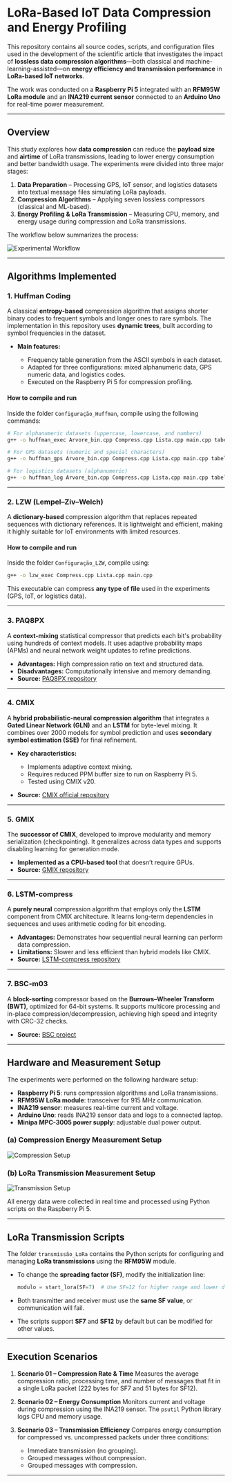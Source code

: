 
# **LoRa-Based IoT Data Compression and Energy Profiling**

This repository contains all source codes, scripts, and configuration files used in the development of the scientific article that investigates the impact of **lossless data compression algorithms**—both classical and machine-learning-assisted—on **energy efficiency and transmission performance** in **LoRa-based IoT networks**.

The work was conducted on a **Raspberry Pi 5** integrated with an **RFM95W LoRa module** and an **INA219 current sensor** connected to an **Arduino Uno** for real-time power measurement.

---

## **Overview**

This study explores how **data compression** can reduce the **payload size** and **airtime** of LoRa transmissions, leading to lower energy consumption and better bandwidth usage.
The experiments were divided into three major stages:

1. **Data Preparation** – Processing GPS, IoT sensor, and logistics datasets into textual message files simulating LoRa payloads.
2. **Compression Algorithms** – Applying seven lossless compressors (classical and ML-based).
3. **Energy Profiling & LoRa Transmission** – Measuring CPU, memory, and energy usage during compression and LoRa transmissions.

The workflow below summarizes the process:

![Experimental Workflow](Fluxo.png)

---

## **Algorithms Implemented**

### **1. Huffman Coding**

A classical **entropy-based** compression algorithm that assigns shorter binary codes to frequent symbols and longer ones to rare symbols.
The implementation in this repository uses **dynamic trees**, built according to symbol frequencies in the dataset.

* **Main features:**

  * Frequency table generation from the ASCII symbols in each dataset.
  * Adapted for three configurations: mixed alphanumeric data, GPS numeric data, and logistics codes.
  * Executed on the Raspberry Pi 5 for compression profiling.

#### **How to compile and run**

Inside the folder `Configuração_Huffman`, compile using the following commands:

```bash
# For alphanumeric datasets (uppercase, lowercase, and numbers)
g++ -o huffman_exec Arvore_bin.cpp Compress.cpp Lista.cpp main.cpp tabela_mani.cpp

# For GPS datasets (numeric and special characters)
g++ -o huffman_gps Arvore_bin.cpp Compress.cpp Lista.cpp main.cpp tabela_mani.cpp -DGPS

# For logistics datasets (alphanumeric)
g++ -o huffman_log Arvore_bin.cpp Compress.cpp Lista.cpp main.cpp tabela_mani.cpp -DLOG
```

---

### **2. LZW (Lempel–Ziv–Welch)**

A **dictionary-based** compression algorithm that replaces repeated sequences with dictionary references.
It is lightweight and efficient, making it highly suitable for IoT environments with limited resources.

#### **How to compile and run**

Inside the folder `Configuração_LZW`, compile using:

```bash
g++ -o lzw_exec Compress.cpp Lista.cpp main.cpp
```

This executable can compress **any type of file** used in the experiments (GPS, IoT, or logistics data).

---

### **3. PAQ8PX**

A **context-mixing** statistical compressor that predicts each bit's probability using hundreds of context models.
It uses adaptive probability maps (APMs) and neural network weight updates to refine predictions.

* **Advantages:** High compression ratio on text and structured data.
* **Disadvantages:** Computationally intensive and memory demanding.
* **Source:** [PAQ8PX repository](https://github.com/hxim/paq8px)

---

### **4. CMIX**

A **hybrid probabilistic-neural compression algorithm** that integrates a **Gated Linear Network (GLN)** and an **LSTM** for byte-level mixing.
It combines over 2000 models for symbol prediction and uses **secondary symbol estimation (SSE)** for final refinement.

* **Key characteristics:**

  * Implements adaptive context mixing.
  * Requires reduced PPM buffer size to run on Raspberry Pi 5.
  * Tested using CMIX v20.
* **Source:** [CMIX official repository](https://github.com/byronknoll/cmix)

---

### **5. GMIX**

The **successor of CMIX**, developed to improve modularity and memory serialization (checkpointing).
It generalizes across data types and supports disabling learning for generation mode.

* **Implemented as a CPU-based tool** that doesn’t require GPUs.
* **Source:** [GMIX repository](https://github.com/byronknoll/gmix)

---

### **6. LSTM-compress**

A **purely neural** compression algorithm that employs only the **LSTM** component from CMIX architecture.
It learns long-term dependencies in sequences and uses arithmetic coding for bit encoding.

* **Advantages:** Demonstrates how sequential neural learning can perform data compression.
* **Limitations:** Slower and less efficient than hybrid models like CMIX.
* **Source:** [LSTM-compress repository](https://github.com/byronknoll/lstm-compress)

---

### **7. BSC-m03**

A **block-sorting** compressor based on the **Burrows–Wheeler Transform (BWT)**, optimized for 64-bit systems.
It supports multicore processing and in-place compression/decompression, achieving high speed and integrity with CRC-32 checks.

* **Source:** [BSC project](https://github.com/IlyaGrebnov/libbsc)

---

##  **Hardware and Measurement Setup**

The experiments were performed on the following hardware setup:

* **Raspberry Pi 5**: runs compression algorithms and LoRa transmissions.
* **RFM95W LoRa module**: transceiver for 915 MHz communication.
* **INA219 sensor**: measures real-time current and voltage.
* **Arduino Uno**: reads INA219 sensor data and logs to a connected laptop.
* **Minipa MPC-3005 power supply**: adjustable dual power output.

### **(a) Compression Energy Measurement Setup**

![Compression Setup](JSENLORAFig1.png)

### **(b) LoRa Transmission Measurement Setup**

![Transmission Setup](JSENLORAFig2.png)

All energy data were collected in real time and processed using Python scripts on the Raspberry Pi 5.

---

##  **LoRa Transmission Scripts**

The folder `transmissão_LoRa` contains the Python scripts for configuring and managing **LoRa transmissions** using the **RFM95W** module.

* To change the **spreading factor (SF)**, modify the initialization line:

  ```python
  modulo = start_lora(SF=7)  # Use SF=12 for higher range and lower data rate
  ```
* Both transmitter and receiver must use the **same SF value**, or communication will fail.
* The scripts support **SF7** and **SF12** by default but can be modified for other values.

---

##  **Execution Scenarios**

1. **Scenario 01 – Compression Rate & Time**
   Measures the average compression ratio, processing time, and number of messages that fit in a single LoRa packet (222 bytes for SF7 and 51 bytes for SF12).

2. **Scenario 02 – Energy Consumption**
   Monitors current and voltage during compression using the INA219 sensor.
   The `psutil` Python library logs CPU and memory usage.

3. **Scenario 03 – Transmission Efficiency**
   Compares energy consumption for compressed vs. uncompressed packets under three conditions:

   * Immediate transmission (no grouping).
   * Grouped messages without compression.
   * Grouped messages with compression.

---

